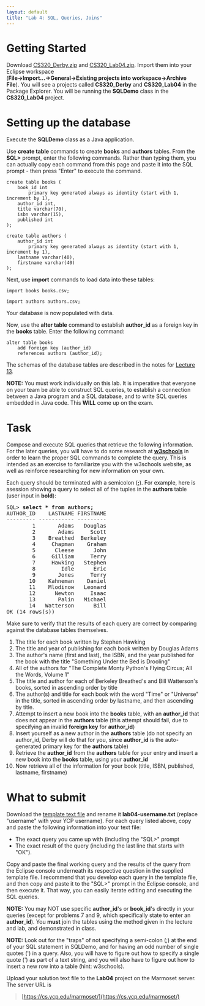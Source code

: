 ```yaml
---
layout: default
title: "Lab 4: SQL, Queries, Joins"
---
```


Getting Started
===============

Download [CS320\_Derby.zip](../resources/CS320_Derby.zip) and [CS320\_Lab04.zip](CS320_Lab04.zip). Import them into your Eclipse workspace<br> (**File-\>Import...-\>General-\>Existing projects into workspace-\>Archive File**). You will see a projects called **CS320\_Derby** and **CS320\_Lab04** in the Package Explorer.  You will be running the **SQLDemo** class in the **CS320_Lab04** project.

Setting up the database
=======================

Execute the **SQLDemo** class as a Java application.

Use **create table** commands to create **books** and **authors** tables. From the **SQL\>** prompt, enter the following commands.  Rather than typing them, you can actually copy each command from this page and paste it into the SQL prompt - then press "Enter" to execute the command.

    create table books (
        book_id int
            primary key generated always as identity (start with 1, increment by 1),
        author_id int,
        title varchar(70),
        isbn varchar(15),
        published int
    );

    create table authors (
        author_id int
            primary key generated always as identity (start with 1, increment by 1),
        lastname varchar(40),
        firstname varchar(40)
    );

Next, use **import** commands to load data into these tables:

    import books books.csv;

    import authors authors.csv;

Your database is now populated with data.

Now, use the **alter table** command to establish **author_id** as a foreign key in the **books** table.  Enter the following command:

    alter table books
        add foreign key (author_id)
        references authors (author_id);
    
The schemas of the database tables are described in the notes for [Lecture 13](../lectures/lecture13.html).

**NOTE:** You must work individually on this lab.  It is imperative that everyone on your team be able to construct SQL queries, to establish a connection between a Java program and a SQL database, and to write SQL queries embedded in Java code.  This **WILL** come up on the exam.

Task
====

Compose and execute SQL queries that retrieve the following information.  For the later queries, you will have to do some research at **[w3schools](http://www.w3schools.com/sql/default.asp)** in order to learn the proper SQL commands to complete the query.  This is intended as an exercise to familiarize you with the w3schools website, as well as reinforce researching for new information on your own.

Each query should be terminated with a semicolon (**;**). For example, here is asession showing a query to select all of the tuples in the **authors** table (user input in **bold**):

<pre>
SQL> <b>select * from authors;</b>
AUTHOR_ID    LASTNAME FIRSTNAME
--------- ----------- ---------
        1       Adams   Douglas
        2       Adams     Scott
        3    Breathed  Berkeley
        4     Chapman    Graham
        5      Cleese      John
        6     Gilliam     Terry
        7     Hawking   Stephen
        8        Idle      Eric
        9       Jones     Terry
       10    Kahneman    Daniel
       11    Mlodinow   Leonard
       12      Newton     Isaac
       13       Palin   Michael
       14   Watterson      Bill
OK (14 rows(s))
</pre>

Make sure to verify that the results of each query are correct by comparing against the  database tables themselves.

1) The title for each book written by Stephen Hawking
2) The title and year of publishing for each book written by Douglas Adams
3) The author's name (first and last), the ISBN, and the year published for the book with the title "Something Under the Bed is Drooling"
4) All of the authors for "The Complete Monty Python's Flying Circus; All the Words, Volume 1"
5) The title and author for each of Berkeley Breathed's and Bill Watterson's books, sorted in ascending order by title
6) The author(s) and title for each book with the word "Time" or "Universe" in the title, sorted in ascending order by lastname, and then ascending by title.
7) Attempt to insert a new book into the **books** table, with an **author_id** that does not appear in the **authors** table (this attempt should fail, due to specifying an invalid **foreign key** for **author_id**)
8) Insert yourself as a new author in the **authors** table (do not specify an author_id, Derby will do that for you, since **author_id** is the auto-generated primary key for the **authors** table)
9) Retrieve the **author_id** from the **authors** table for your entry and insert a new book into the **books** table, using your **author_id**
10) Now retrieve all of the information for your book (title, ISBN, published, lastname, firstname)

# What to submit

Download the [template text file](lab04-template.txt) and rename it **lab04-username.txt** (replace "username" with your YCP username).  For each query listed above, copy and paste the following information into your text file:

* The exact query you came up with (including the "SQL>" prompt
* The exact result of the query (including the last line that starts with "OK").

Copy and paste the final working query and the results of the query from the Eclipse console underneath its respective question in the supplied template file.  I recommend that you develop each query in the template file, and then copy and paste it to the "SQL>" prompt in the Eclipse console, and then execute it.  That way, you can easily iterate editing and executing the SQL queries.

**NOTE:** You may NOT use specific **author_id**'s or **book_id**'s directly in your queries (except for problems 7 and 9, which specifically state to enter an **author_id**).  You **must** join the tables using the method given in the lecture and lab, and demonstrated in class.

**NOTE:** Look out for the "traps" of not specifying a semi-colon (;) at the end of your SQL statement in SQLDemo, and for having an odd number of single quotes (') in a query.  Also, you will have to figure out how to specify a single quote (') as part of a text string, and you will also have to figure out how to insert a new row into a table (hint: w3schools).

Upload your solution text file to the **Lab04** project on the Marmoset server. The server URL is

> [https://cs.ycp.edu/marmoset/](https://cs.ycp.edu/marmoset/)
